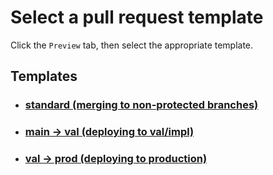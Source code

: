 # Select a pull request template

Click the `Preview` tab, then select the appropriate template.

## Templates

- ### [standard (merging to non-protected branches)](?expand=1&template=standard.md)
- ### [main → val (deploying to val/impl)](?expand=1&template=val-deployment.md)
- ### [val → prod (deploying to production)](?expand=1&template=prod-deployment.md)
